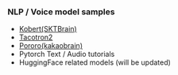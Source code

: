 ### NLP / Voice model samples  
  
- [Kobert(SKTBrain)](https://github.com/SKTBrain/KoBERT)
- [Tacotron2](https://pytorch.org/hub/nvidia_deeplearningexamples_tacotron2/)
- [Pororo(kakaobrain)](https://github.com/kakaobrain/pororo)    
- Pytorch Text / Audio tutorials
- HuggingFace related models (will be updated)
